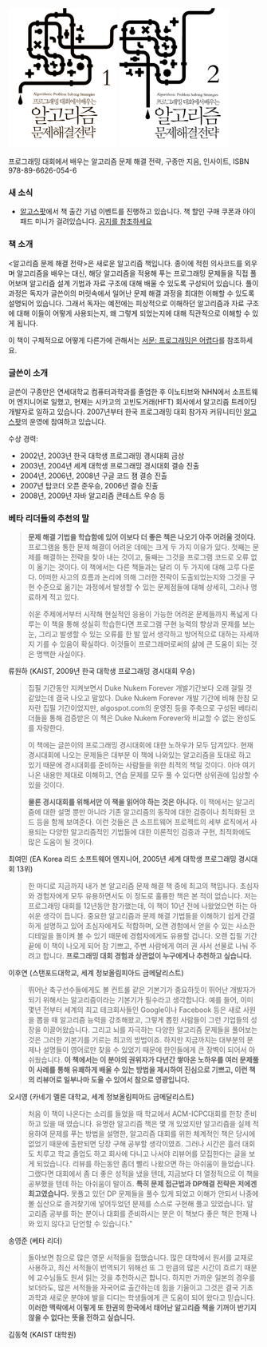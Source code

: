 <img src="/static/img/cover1-small.png" class="cover">
<img src="/static/img/cover2-small.png" class="cover">
				
프로그래밍 대회에서 배우는 알고리즘 문제 해결 전략, 구종만 지음, 인사이트, ISBN 978-89-6626-054-6 

### 새 소식

* [알고스팟](http://algospot.com)에서 책 출간 기념 이벤트를 진행하고 있습니다. 책 할인 구매 쿠폰과 아이패드 미니가 걸려있습니다. [공지를 참조하세요](http://algospot.com/forum/read/1629/)

### 책 소개

<알고리즘 문제 해결 전략>은 새로운 알고리즘 책입니다. 종이에 적힌 의사코드를 외우며 알고리즘을 배우는 대신, 해당 알고리즘을 적용해 푸는 프로그래밍 문제들을 직접 풀어보며 알고리즘 설계 기법과 자료 구조에 대해 배울 수 있도록 구성되어 있습니다. 풀이 과정은 독자가 글쓴이의 머릿속에서 일어난 문제 해결 과정을 최대한 이해할 수 있도록 설명되어 있습니다. 그래서 독자는 예전에는 피상적으로 이해하던 알고리즘과 자료 구조에 대해 이들이 어떻게 사용되는지, 왜 그렇게 되었는지에 대해 직관적으로 이해할 수 있게 됩니다.

이 책이 구체적으로 어떻게 다른가에 관해서는 [서문: 프로그래밍은 어렵다](hard.html)를 참조하세요.


### 글쓴이 소개

글쓴이 구종만은 연세대학교 컴퓨터과학과를 졸업한 후 이노티브와 NHN에서 소프트웨어 엔지니어로 일했고, 현재는 시카고의 고빈도거래(HFT) 회사에서 알고리즘 트레이딩 개발자로 일하고 있습니다. 2007년부터 한국 프로그래밍 대회 참가자 커뮤니티인 [알고스팟](http://algospot.com)의 운영에 참여하고 있습니다. 

수상 경력:

* 2002년, 2003년 한국 대학생 프로그래밍 경시대회 금상
* 2003년, 2004년 세계 대학생 프로그래밍 경시대회 결승 진출
* 2004년, 2006년, 2008년 구글 코드 잼 결승 진출
* 2007년 탑코더 오픈 준우승, 2006년 결승 진출
* 2008년, 2009년 자바 알고리즘 콘테스트 우승 등

### 베타 리더들의 추천의 말 

> **문제 해결 기법을 학습함에 있어 이보다 더 좋은 책은 나오기 아주 어려울 것이다.** 프로그램을 통한 문제 해결이 어려운 데에는 크게 두 가지 이유가 있다. 첫째는 문제를 해결하는 전략을 찾아 내는 것이고, 둘째는 그것을 프로그램 코드로 오류 없이 옮기는 것이다. 이 책에서는 다른 책들과는 달리 이 두 가지에 대해 고루 다룬다. 어떠한 사고의 흐름과 논리에 의해 그러한 전략이 도출되었는지와 그것을 구현 수준으로 옮기는 과정에서 발생할 수 있는 문제점들에 대해 상세히, 그러나 명료하게 적고 있다. 
>
> 쉬운 주제에서부터 시작해 현실적인 응용이 가능한 어려운 문제들까지 폭넓게 다루는 이 책을 통해 성실히 학습한다면 프로그램 구현 능력의 향상과 문제를 보는 눈, 그리고 발생할 수 있는 오류를 한 발 앞서 생각하고 방어적으로 대하는 자세까지 기를 수 있음이 확실하다. 이것들이 프로그래머로써의 삶에 큰 도움이 되는 것은 명백한 사실이다.

류원하 (KAIST, 2009년 한국 대학생 프로그래밍 경시대회 우승)

> 집필 기간동안 지켜보면서 Duke Nukem Forever 개발기간보다 오래 걸릴 것 같았는데 결국 나오고 말았다. Duke Nukem Forever 개발 기간에 비해 한참 모자란 집필 기간이었지만, algospot.com의 운영진 등을 주축으로 구성된 베타리더들을 통해 검증받은 이 책은 Duke Nukem Forever와 비교할 수 없는 완성도를 자랑한다.
>
> 이 책에는 글쓴이의 프로그래밍 경시대회에 대한 노하우가 모두 담겨있다. 현재 경시대회에 나오는 문제들은 대부분 이 책에 나와있는 알고리즘을 토대로 하고 있기 때문에 경시대회를 준비하는 사람들을 위한 최적의 책일 것이다. 아마 여기 나온 내용만 제대로 이해하고, 연습 문제를 모두 풀 수 있다면 상위권에 입상할 수 있을 것이다.
>
> **물론 경시대회를 위해서만 이 책을 읽어야 하는 것은 아니다.** 이 책에서는 알고리즘에 대한 설명 뿐만 아니라 기존 알고리즘의 동작에 대한 검증이나 최적화된 코드 등을 함께 보여준다. 이런 것들은 큰 소프트웨어 프로젝트의 세부 로직에서 사용되는 다양한 알고리즘적인 기법들에 대한 이론적인 검증과 구현, 최적화에도 많은 도움이 될 것이다.

최여민 (EA Korea 리드 소프트웨어 엔지니어, 2005년 세계 대학생 프로그래밍 경시대회 13위)

> 한 마디로 지금까지 내가 본 알고리즘 문제 해결 책 중에 최고의 책입니다. 초심자와 경험자에게 모두 유용하면서도 이 정도로 훌륭한 책은 본 적이 없습니다. 저는 프로그래밍 대회를 12년동안 참가했는데, 이 책이 10년 전에 나왔었으면 하는 아쉬운 생각이 듭니다. 중요한 알고리즘과 문제 해결 기법들을 이해하기 쉽게 간결하게 설명하고 있어 초심자에게도 적합하며, 오랜 경험에서 얻을 수 있는 사소한 디테일을 돌이켜 볼 수 있기 때문에 경험자에게도 유용할 겁니다. 오랜 집필 기간 끝에 이 책이 나오게 되어 참 기쁘고, 주변 사람에게 여러 권 사서 선물로 나눠 주려고 합니다. **프로그래밍 대회 경험과 상관없이 누구에게나 추천하고 싶습니다.**

이후연 (스탠포드대학교, 세계 정보올림피아드 금메달리스트)

> 뛰어난 축구선수들에게도 볼 컨트롤 같은 기본기가 중요하듯이 뛰어난 개발자가 되기 위해서는 알고리즘이라는 기본기가 필수라고 생각합니다. 예를 들어, 이미 몇년 전부터 세계의 최고 테크회사들인 Google이나 Facebook 등은 새로 사원을 뽑을 때 알고리즘 능력을 강조해왔고, 그렇게 뽑힌 사람들이 그런 기업들의 성장을 이끌어왔습니다. 그리고 뇌를 자극하는 다양한 알고리즘 문제들을 풀어보는 것은 그러한 기본기를 기르는 최고의 방법이죠. 하지만 지금까지는 대부분의 문제나 설명들이 영어로만 찾을 수 있었기 때문에 한인들에게 큰 장벽이 되어서 아쉬웠습니다. **이 책에서는 이 분야의 권위자가 다년간 쌓아온 노하우를 여러 문제풀이 사례를 통해 유쾌하게 배울 수 있는 방법을 제시하여 진심으로 기쁘고, 이런 책의 리뷰어로 일부나마 도울 수 있어서 참으로 영광입니다.**

오시영 (카네기 멜론 대학교, 세계 정보올림피아드 금메달리스트)

> 처음 이 책이 나온다는 소리를 들었을 때 학교에서 ACM-ICPC대회를 한창 준비하고 있을 때 였습니다. 유명한 알고리즘 책은 몇 개 있었지만 알고리즘을 실제 적용하여 문제를 푸는 방법을 설명한, 알고리즘 대회를 위한 체계적인 책은 당시에 없었기 때문에 출판되면 당장 구해 공부할 생각이였죠. 그러나 시간은 흘러 대회도 치루고 학교 졸업도 하고 회사에 다니고 나서야 리뷰어를 모집한다는 글을 보게 되었습니다. 리뷰를 하는동안 좀더 빨리 나왔으면 하는 아쉬움이 들었습니다. 그랬다면 대회에서 좀 더 좋은 성적을 냈을 텐데, 지금보다 더 열정적으로 이 책을 공부했을 텐데 하는 아쉬움이 말이죠. **특히 문제 접근법과 DP해결 전략은 저에겐 최고였습니다.** 못풀고 있던 DP 문제들을 풀수 있게 되었고 이해가 안되서 나중에 볼 심산으로 즐겨찾기에 넣어두었던 문제를 스스로 구현해 풀고 있었습니다. 알고리즘 공부를 하는 분이나 대회를 준비하시는 분은 이 책보다 좋은 책은 현재 나와 있지 않다고 단언할 수 있습니다."

송영준 (베타 리더)

> 돌아보면 참으로 많은 영문 서적들을 접했습니다. 많은 대학에서 원서를 교재로 사용하고, 최신 서적들이 번역되기 위해선 또 그 만큼의 많은 시간이 흐르기 때문에 교수님들도 원서 읽는 것을 추천하시곤 합니다. 하지만 가까운 일본의 경우를 보더라도, 많은 서적들을 자국어로 출간하는데 힘을 기울이고 그것은 결국 기초 과학과 새로운 분야에 발을 디디는 학생들에게 큰 도움이 되어 왔다고 믿습니다. **이러한 맥락에서 이렇게 또 한권의 한국에서 태어난 알고리즘 책을 기꺼이 반기지 않을 수 없다는 뜻을 전하고 싶습니다.**

김동혁 (KAIST 대학원)

